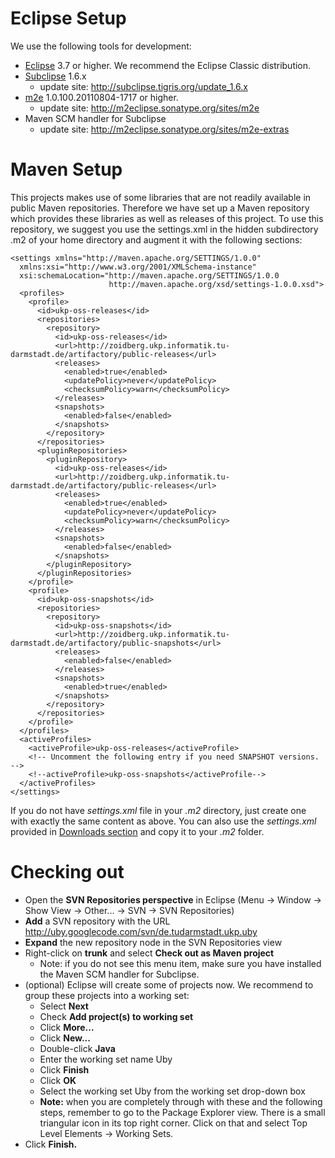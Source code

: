 # Eclipse Setup #

We use the following tools for development:

  * [Eclipse](http://eclipse.org/) 3.7 or higher. We recommend the Eclipse Classic distribution.
  * [Subclipse](http://subclipse.tigris.org/) 1.6.x
    * update site: http://subclipse.tigris.org/update_1.6.x
  * [m2e](http://m2eclipse.sonatype.org/) 1.0.100.20110804-1717 or higher.
    * update site: http://m2eclipse.sonatype.org/sites/m2e
  * Maven SCM handler for Subclipse
    * update site: http://m2eclipse.sonatype.org/sites/m2e-extras

# Maven Setup #

This projects makes use of some libraries that are not readily available in public Maven repositories. Therefore we have set up a Maven repository which provides these libraries as well as releases of this project. To use this repository, we suggest you use the settings.xml in the hidden subdirectory .m2 of your home directory and augment it with the following sections:

```
<settings xmlns="http://maven.apache.org/SETTINGS/1.0.0"
  xmlns:xsi="http://www.w3.org/2001/XMLSchema-instance"
  xsi:schemaLocation="http://maven.apache.org/SETTINGS/1.0.0 
                      http://maven.apache.org/xsd/settings-1.0.0.xsd">
  <profiles>
    <profile>
      <id>ukp-oss-releases</id>
      <repositories>
        <repository>
          <id>ukp-oss-releases</id>
          <url>http://zoidberg.ukp.informatik.tu-darmstadt.de/artifactory/public-releases</url>
          <releases>
            <enabled>true</enabled>
            <updatePolicy>never</updatePolicy>
            <checksumPolicy>warn</checksumPolicy>
          </releases>
          <snapshots>
            <enabled>false</enabled>
          </snapshots>
        </repository>
      </repositories>
      <pluginRepositories>
        <pluginRepository>
          <id>ukp-oss-releases</id>
          <url>http://zoidberg.ukp.informatik.tu-darmstadt.de/artifactory/public-releases</url>
          <releases>
            <enabled>true</enabled>
            <updatePolicy>never</updatePolicy>
            <checksumPolicy>warn</checksumPolicy>
          </releases>
          <snapshots>
            <enabled>false</enabled>
          </snapshots>
        </pluginRepository>
      </pluginRepositories>
    </profile>
    <profile>
      <id>ukp-oss-snapshots</id>
      <repositories>
        <repository>
          <id>ukp-oss-snapshots</id>
          <url>http://zoidberg.ukp.informatik.tu-darmstadt.de/artifactory/public-snapshots</url>
          <releases>
            <enabled>false</enabled>
          </releases>
          <snapshots>
            <enabled>true</enabled>
          </snapshots>
        </repository>
      </repositories>
    </profile>
  </profiles>
  <activeProfiles>
    <activeProfile>ukp-oss-releases</activeProfile>
    <!-- Uncomment the following entry if you need SNAPSHOT versions. -->
    <!--activeProfile>ukp-oss-snapshots</activeProfile-->
  </activeProfiles>
</settings>
```

If you do not have _settings.xml_ file in your _.m2_ directory, just create one with exactly the same content as above. You can also use the _settings.xml_ provided in [Downloads section](http://code.google.com/p/uby/downloads/list) and copy it to your _.m2_ folder.

# Checking out #

  * Open the **SVN Repositories perspective** in Eclipse (Menu -> Window -> Show View -> Other... -> SVN -> SVN Repositories)
  * **Add** a SVN repository with the URL http://uby.googlecode.com/svn/de.tudarmstadt.ukp.uby
  * **Expand** the new repository node in the SVN Repositories view
  * Right-click on **trunk** and select **Check out as Maven project**
    * Note: if you do not see this menu item, make sure you have installed the Maven SCM handler for Subclipse.
  * (optional) Eclipse will create some of projects now. We recommend to group these projects into a working set:
    * Select **Next**
    * Check **Add project(s) to working set**
    * Click **More...**
    * Click **New...**
    * Double-click **Java**
    * Enter the working set name Uby
    * Click **Finish**
    * Click **OK**
    * Select the working set Uby from the working set drop-down box
    * **Note:** when you are completely through with these and the following steps, remember to go to the Package Explorer view. There is a small triangular icon in its top right corner. Click on that and select Top Level Elements -> Working Sets.
  * Click **Finish.**